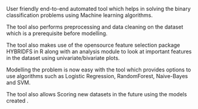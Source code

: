 User friendly end-to-end automated tool which helps in solving the binary classification problems using Machine learning algorithms.

The tool also performs preprocessing and data cleaning on the dataset which is a prerequisite before modelling.

The tool also makes use of the opensource feature selection package HYBRIDFS in R along with an analysis module to look at important features in the dataset using univariate/bivariate plots.

Modelling the problem is now easy with the tool which provides options to use algorithms such as Logistic Regression, RandomForest, Naive-Bayes and SVM.

The tool also allows Scoring new datasets in the future using the models created .
